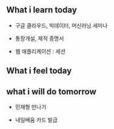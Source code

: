 ## What i learn today
- 구글 클라우드, 빅데이터, 머신러닝 세미나

- 통장개설, 제적 증명서

- 웹 애플리케이션 : 세션

## What i feel today


## what i will do tomorrow
- 민재형 만나기

- 내일배움 카드 발급
